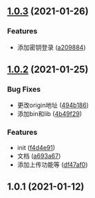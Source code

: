 ## [1.0.3](https://github.com/HoustonEB/SFTP/compare/v1.0.2...v1.0.3) (2021-01-26)


### Features

* 添加密钥登录 ([a209884](https://github.com/HoustonEB/SFTP/commit/a209884e5488d5c488f559644d6f52411d32b835))



## [1.0.2](https://github.com/HoustonEB/SFTP/compare/v1.0.1...v1.0.2) (2021-01-25)


### Bug Fixes

* 更改origin地址 ([494b186](https://github.com/HoustonEB/SFTP/commit/494b186ac0fd1f9323e442416e2286add334bfd5))
* 添加bin和lib ([4b49f29](https://github.com/HoustonEB/SFTP/commit/4b49f29c82b2ff057768c453217dffb1dcc469b5))


### Features

* init ([f4d4e91](https://github.com/HoustonEB/SFTP/commit/f4d4e910b0e8741d18d2eeb086151774a28f98e3))
* 文档 ([a693a67](https://github.com/HoustonEB/SFTP/commit/a693a678ef6f63aaa19f0c59edfa43f07c7cdbd6))
* 添加上传功能等 ([df47af0](https://github.com/HoustonEB/SFTP/commit/df47af013177cdb691590b0a0e179da11f70387c))



## 1.0.1 (2021-01-12)



